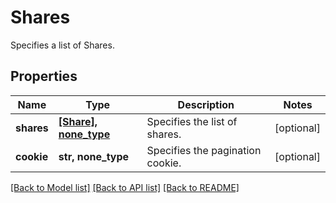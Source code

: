 # Shares

Specifies a list of Shares.

## Properties
Name | Type | Description | Notes
------------ | ------------- | ------------- | -------------
**shares** | [**[Share], none_type**](Share.md) | Specifies the list of shares. | [optional] 
**cookie** | **str, none_type** | Specifies the pagination cookie. | [optional] 

[[Back to Model list]](../README.md#documentation-for-models) [[Back to API list]](../README.md#documentation-for-api-endpoints) [[Back to README]](../README.md)


